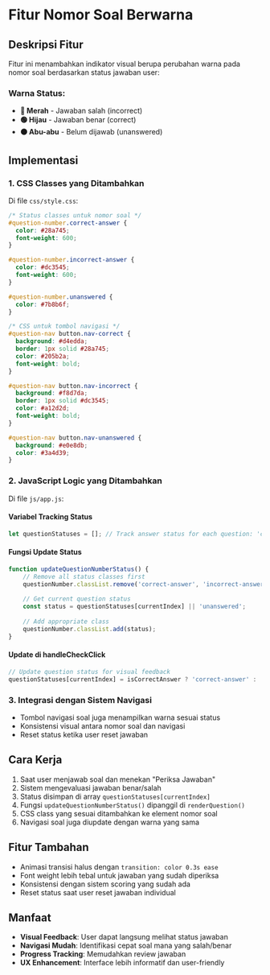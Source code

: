 # Fitur Nomor Soal Berwarna

## Deskripsi Fitur
Fitur ini menambahkan indikator visual berupa perubahan warna pada nomor soal berdasarkan status jawaban user:

### Warna Status:
- **🔴 Merah** - Jawaban salah (incorrect)
- **🟢 Hijau** - Jawaban benar (correct) 
- **⚫ Abu-abu** - Belum dijawab (unanswered)

## Implementasi

### 1. CSS Classes yang Ditambahkan
Di file `css/style.css`:
```css
/* Status classes untuk nomor soal */
#question-number.correct-answer {
  color: #28a745;
  font-weight: 600;
}

#question-number.incorrect-answer {
  color: #dc3545;
  font-weight: 600;
}

#question-number.unanswered {
  color: #7b8b6f;
}

/* CSS untuk tombol navigasi */
#question-nav button.nav-correct {
  background: #d4edda;
  border: 1px solid #28a745;
  color: #205b2a;
  font-weight: bold;
}

#question-nav button.nav-incorrect {
  background: #f8d7da;
  border: 1px solid #dc3545;
  color: #a12d2d;
  font-weight: bold;
}

#question-nav button.nav-unanswered {
  background: #e0e8db;
  color: #3a4d39;
}
```

### 2. JavaScript Logic yang Ditambahkan
Di file `js/app.js`:

#### Variabel Tracking Status
```javascript
let questionStatuses = []; // Track answer status for each question: 'correct', 'incorrect', 'unanswered'
```

#### Fungsi Update Status
```javascript
function updateQuestionNumberStatus() {
    // Remove all status classes first
    questionNumber.classList.remove('correct-answer', 'incorrect-answer', 'unanswered');
    
    // Get current question status
    const status = questionStatuses[currentIndex] || 'unanswered';
    
    // Add appropriate class
    questionNumber.classList.add(status);
}
```

#### Update di handleCheckClick
```javascript
// Update question status for visual feedback
questionStatuses[currentIndex] = isCorrectAnswer ? 'correct-answer' : 'incorrect-answer';
```

### 3. Integrasi dengan Sistem Navigasi
- Tombol navigasi soal juga menampilkan warna sesuai status
- Konsistensi visual antara nomor soal dan navigasi
- Reset status ketika user reset jawaban

## Cara Kerja
1. Saat user menjawab soal dan menekan "Periksa Jawaban"
2. Sistem mengevaluasi jawaban benar/salah
3. Status disimpan di array `questionStatuses[currentIndex]`
4. Fungsi `updateQuestionNumberStatus()` dipanggil di `renderQuestion()`
5. CSS class yang sesuai ditambahkan ke element nomor soal
6. Navigasi soal juga diupdate dengan warna yang sama

## Fitur Tambahan
- Animasi transisi halus dengan `transition: color 0.3s ease`
- Font weight lebih tebal untuk jawaban yang sudah diperiksa
- Konsistensi dengan sistem scoring yang sudah ada
- Reset status saat user reset jawaban individual

## Manfaat
- **Visual Feedback**: User dapat langsung melihat status jawaban
- **Navigasi Mudah**: Identifikasi cepat soal mana yang salah/benar
- **Progress Tracking**: Memudahkan review jawaban
- **UX Enhancement**: Interface lebih informatif dan user-friendly
